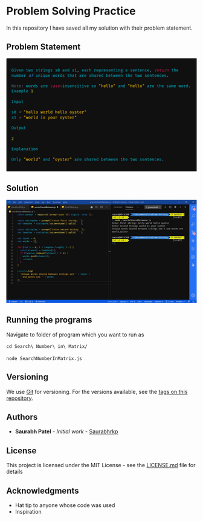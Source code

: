 # Problem Solving Practice

In this repository I have saved all my solution with their problem statement.

## Problem Statement

![Problem Statement](https://github.com/Saurabhrkp/Problem-Solving/raw/master/Shared%20words%20in%20two%20Strings/Problem%20Statement.png)

## Solution

![Problem Solution](https://github.com/Saurabhrkp/Problem-Solving/raw/master/Shared%20words%20in%20two%20Strings/Solution.jpeg)

## Running the programs

Navigate to folder of program which you want to run as

```
cd Search\ Number\ in\ Matrix/

node SearchNumberInMatrix.js
```

## Versioning

We use [Git](https://git-scm.com/) for versioning. For the versions available, see the [tags on this repository](https://github.com/Saurabhrkp/Problem-Solving/tags).

## Authors

- **Saurabh Patel** - _Initial work_ - [Saurabhrkp](https://github.com/Saurabhrkp)

## License

This project is licensed under the MIT License - see the [LICENSE.md](LICENSE.md) file for details

## Acknowledgments

- Hat tip to anyone whose code was used
- Inspiration
